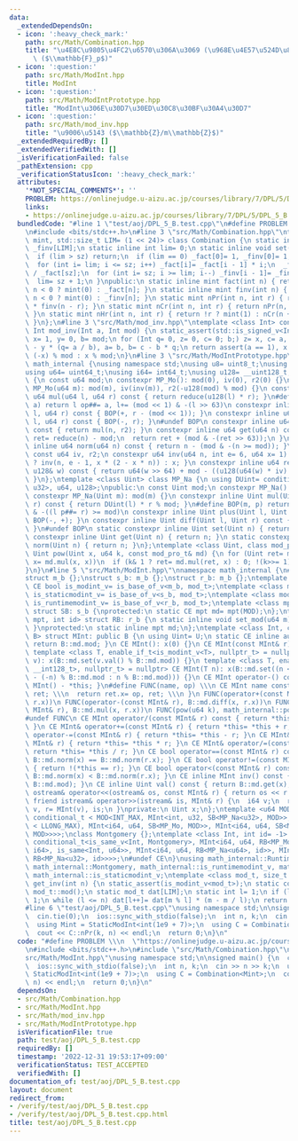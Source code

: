 ```yaml
---
data:
  _extendedDependsOn:
  - icon: ':heavy_check_mark:'
    path: src/Math/Combination.hpp
    title: "\u4E8C\u9805\u4FC2\u6570\u306A\u3069 (\u968E\u4E57\u524D\u8A08\u7B97)\
      \ ($\\mathbb{F}_p$)"
  - icon: ':question:'
    path: src/Math/ModInt.hpp
    title: ModInt
  - icon: ':question:'
    path: src/Math/ModIntPrototype.hpp
    title: "ModInt\u306E\u30D7\u30ED\u30C8\u30BF\u30A4\u30D7"
  - icon: ':question:'
    path: src/Math/mod_inv.hpp
    title: "\u9006\u5143 ($\\mathbb{Z}/m\\mathbb{Z}$)"
  _extendedRequiredBy: []
  _extendedVerifiedWith: []
  _isVerificationFailed: false
  _pathExtension: cpp
  _verificationStatusIcon: ':heavy_check_mark:'
  attributes:
    '*NOT_SPECIAL_COMMENTS*': ''
    PROBLEM: https://onlinejudge.u-aizu.ac.jp/courses/library/7/DPL/5/DPL_5_B
    links:
    - https://onlinejudge.u-aizu.ac.jp/courses/library/7/DPL/5/DPL_5_B
  bundledCode: "#line 1 \"test/aoj/DPL_5_B.test.cpp\"\n#define PROBLEM \\\n  \"https://onlinejudge.u-aizu.ac.jp/courses/library/7/DPL/5/DPL_5_B\"\
    \n#include <bits/stdc++.h>\n#line 3 \"src/Math/Combination.hpp\"\ntemplate <class\
    \ mint, std::size_t LIM= (1 << 24)> class Combination {\n static inline mint _fact[LIM],\
    \ _finv[LIM];\n static inline int lim= 0;\n static inline void set(int sz) {\n\
    \  if (lim > sz) return;\n  if (lim == 0) _fact[0]= 1, _finv[0]= 1, lim= 1;\n\
    \  for (int i= lim; i <= sz; i++) _fact[i]= _fact[i - 1] * i;\n  _finv[sz]= mint(1)\
    \ / _fact[sz];\n  for (int i= sz; i >= lim; i--) _finv[i - 1]= _finv[i] * i;\n\
    \  lim= sz + 1;\n }\npublic:\n static inline mint fact(int n) { return set(n),\
    \ n < 0 ? mint(0) : _fact[n]; }\n static inline mint finv(int n) { return set(n),\
    \ n < 0 ? mint(0) : _finv[n]; }\n static mint nPr(int n, int r) { return fact(n)\
    \ * finv(n - r); }\n static mint nCr(int n, int r) { return nPr(n, r) * finv(r);\
    \ }\n static mint nHr(int n, int r) { return !r ? mint(1) : nCr(n + r - 1, r);\
    \ }\n};\n#line 3 \"src/Math/mod_inv.hpp\"\ntemplate <class Int> constexpr inline\
    \ Int mod_inv(Int a, Int mod) {\n static_assert(std::is_signed_v<Int>);\n Int\
    \ x= 1, y= 0, b= mod;\n for (Int q= 0, z= 0, c= 0; b;) z= x, c= a, x= y, y= z\
    \ - y * (q= a / b), a= b, b= c - b * q;\n return assert(a == 1), x < 0 ? mod -\
    \ (-x) % mod : x % mod;\n}\n#line 3 \"src/Math/ModIntPrototype.hpp\"\nnamespace\
    \ math_internal {\nusing namespace std;\nusing u8= uint8_t;\nusing u32= uint32_t;\n\
    using u64= uint64_t;\nusing i64= int64_t;\nusing u128= __uint128_t;\nstruct MP_Mo\
    \ {\n const u64 mod;\n constexpr MP_Mo(): mod(0), iv(0), r2(0) {}\n constexpr\
    \ MP_Mo(u64 m): mod(m), iv(inv(m)), r2(-u128(mod) % mod) {}\n constexpr inline\
    \ u64 mul(u64 l, u64 r) const { return reduce(u128(l) * r); }\n#define BOP(op,\
    \ a) return l op##= a, l+= (mod << 1) & -(l >> 63)\n constexpr inline u64 plus(u64\
    \ l, u64 r) const { BOP(+, r - (mod << 1)); }\n constexpr inline u64 diff(u64\
    \ l, u64 r) const { BOP(-, r); }\n#undef BOP\n constexpr inline u64 set(u64 n)\
    \ const { return mul(n, r2); }\n constexpr inline u64 get(u64 n) const {\n  u64\
    \ ret= reduce(n) - mod;\n  return ret + (mod & -(ret >> 63));\n }\n constexpr\
    \ inline u64 norm(u64 n) const { return n - (mod & -(n >= mod)); }\nprivate:\n\
    \ const u64 iv, r2;\n constexpr u64 inv(u64 n, int e= 6, u64 x= 1) { return e\
    \ ? inv(n, e - 1, x * (2 - x * n)) : x; }\n constexpr inline u64 reduce(const\
    \ u128& w) const { return u64(w >> 64) + mod - ((u128(u64(w) * iv) * mod) >> 64);\
    \ }\n};\ntemplate <class Uint> class MP_Na {\n using DUint= conditional_t<is_same_v<Uint,\
    \ u32>, u64, u128>;\npublic:\n const Uint mod;\n constexpr MP_Na(): mod(0){};\n\
    \ constexpr MP_Na(Uint m): mod(m) {}\n constexpr inline Uint mul(Uint l, Uint\
    \ r) const { return DUint(l) * r % mod; }\n#define BOP(m, p) return l m##= mod\
    \ & -((l p##= r) >= mod)\n constexpr inline Uint plus(Uint l, Uint r) const {\
    \ BOP(-, +); }\n constexpr inline Uint diff(Uint l, Uint r) const { BOP(+, -);\
    \ }\n#undef BOP\n static constexpr inline Uint set(Uint n) { return n; }\n static\
    \ constexpr inline Uint get(Uint n) { return n; }\n static constexpr inline Uint\
    \ norm(Uint n) { return n; }\n};\ntemplate <class Uint, class mod_pro_t> constexpr\
    \ Uint pow(Uint x, u64 k, const mod_pro_t& md) {\n for (Uint ret= md.set(1);;\
    \ x= md.mul(x, x))\n  if (k& 1 ? ret= md.mul(ret, x) : 0; !(k>>= 1)) return ret;\n\
    }\n}\n#line 5 \"src/Math/ModInt.hpp\"\nnamespace math_internal {\n#define CE constexpr\n\
    struct m_b {};\nstruct s_b: m_b {};\nstruct r_b: m_b {};\ntemplate <class mod_t>\
    \ CE bool is_modint_v= is_base_of_v<m_b, mod_t>;\ntemplate <class mod_t> CE bool\
    \ is_staticmodint_v= is_base_of_v<s_b, mod_t>;\ntemplate <class mod_t> CE bool\
    \ is_runtimemodint_v= is_base_of_v<r_b, mod_t>;\ntemplate <class mpt, u64 MOD>\
    \ struct SB: s_b {\nprotected:\n static CE mpt md= mpt(MOD);\n};\ntemplate <class\
    \ mpt, int id> struct RB: r_b {\n static inline void set_mod(u64 m) { md= mpt(m);\
    \ }\nprotected:\n static inline mpt md;\n};\ntemplate <class Int, class U, class\
    \ B> struct MInt: public B {\n using Uint= U;\n static CE inline auto mod() {\
    \ return B::md.mod; }\n CE MInt(): x(0) {}\n CE MInt(const MInt& r): x(r.x) {}\n\
    \ template <class T, enable_if_t<is_modint_v<T>, nullptr_t> = nullptr> CE MInt(T\
    \ v): x(B::md.set(v.val() % B::md.mod)) {}\n template <class T, enable_if_t<is_convertible_v<T,\
    \ __int128_t>, nullptr_t> = nullptr> CE MInt(T n): x(B::md.set((n < 0 ? B::md.mod\
    \ - (-n) % B::md.mod : n % B::md.mod))) {}\n CE MInt operator-() const { return\
    \ MInt() - *this; }\n#define FUNC(name, op) \\\n CE MInt name const { \\\n  MInt\
    \ ret; \\\n  return ret.x= op, ret; \\\n }\n FUNC(operator+(const MInt& r), B::md.plus(x,\
    \ r.x))\n FUNC(operator-(const MInt& r), B::md.diff(x, r.x))\n FUNC(operator*(const\
    \ MInt& r), B::md.mul(x, r.x))\n FUNC(pow(u64 k), math_internal::pow(x, k, B::md))\n\
    #undef FUNC\n CE MInt operator/(const MInt& r) const { return *this * r.inv();\
    \ }\n CE MInt& operator+=(const MInt& r) { return *this= *this + r; }\n CE MInt&\
    \ operator-=(const MInt& r) { return *this= *this - r; }\n CE MInt& operator*=(const\
    \ MInt& r) { return *this= *this * r; }\n CE MInt& operator/=(const MInt& r) {\
    \ return *this= *this / r; }\n CE bool operator==(const MInt& r) const { return\
    \ B::md.norm(x) == B::md.norm(r.x); }\n CE bool operator!=(const MInt& r) const\
    \ { return !(*this == r); }\n CE bool operator<(const MInt& r) const { return\
    \ B::md.norm(x) < B::md.norm(r.x); }\n CE inline MInt inv() const { return mod_inv<Int>(val(),\
    \ B::md.mod); }\n CE inline Uint val() const { return B::md.get(x); }\n friend\
    \ ostream& operator<<(ostream& os, const MInt& r) { return os << r.val(); }\n\
    \ friend istream& operator>>(istream& is, MInt& r) {\n  i64 v;\n  return is >>\
    \ v, r= MInt(v), is;\n }\nprivate:\n Uint x;\n};\ntemplate <u64 MOD> using StaticModInt=\
    \ conditional_t < MOD<INT_MAX, MInt<int, u32, SB<MP_Na<u32>, MOD>>, conditional_t<MOD&(MOD\
    \ < LLONG_MAX), MInt<i64, u64, SB<MP_Mo, MOD>>, MInt<i64, u64, SB<MP_Na<u64>,\
    \ MOD>>>>;\nclass Montgomery {};\ntemplate <class Int, int id= -1> using RuntimeModInt=\
    \ conditional_t<is_same_v<Int, Montgomery>, MInt<i64, u64, RB<MP_Mo, id>>, conditional_t<disjunction_v<is_same<Int,\
    \ i64>, is_same<Int, u64>>, MInt<i64, u64, RB<MP_Na<u64>, id>>, MInt<int, u32,\
    \ RB<MP_Na<u32>, id>>>>;\n#undef CE\n}\nusing math_internal::RuntimeModInt, math_internal::StaticModInt,\
    \ math_internal::Montgomery, math_internal::is_runtimemodint_v, math_internal::is_modint_v,\
    \ math_internal::is_staticmodint_v;\ntemplate <class mod_t, size_t LIM> mod_t\
    \ get_inv(int n) {\n static_assert(is_modint_v<mod_t>);\n static const auto m=\
    \ mod_t::mod();\n static mod_t dat[LIM];\n static int l= 1;\n if (l == 1) dat[l++]=\
    \ 1;\n while (l <= n) dat[l++]= dat[m % l] * (m - m / l);\n return dat[n];\n}\n\
    #line 6 \"test/aoj/DPL_5_B.test.cpp\"\nusing namespace std;\n\nsigned main() {\n\
    \  cin.tie(0);\n  ios::sync_with_stdio(false);\n  int n, k;\n  cin >> n >> k;\n\
    \  using Mint = StaticModInt<int(1e9 + 7)>;\n  using C = Combination<Mint>;\n\
    \  cout << C::nPr(k, n) << endl;\n  return 0;\n}\n"
  code: "#define PROBLEM \\\n  \"https://onlinejudge.u-aizu.ac.jp/courses/library/7/DPL/5/DPL_5_B\"\
    \n#include <bits/stdc++.h>\n#include \"src/Math/Combination.hpp\"\n#include \"\
    src/Math/ModInt.hpp\"\nusing namespace std;\n\nsigned main() {\n  cin.tie(0);\n\
    \  ios::sync_with_stdio(false);\n  int n, k;\n  cin >> n >> k;\n  using Mint =\
    \ StaticModInt<int(1e9 + 7)>;\n  using C = Combination<Mint>;\n  cout << C::nPr(k,\
    \ n) << endl;\n  return 0;\n}\n"
  dependsOn:
  - src/Math/Combination.hpp
  - src/Math/ModInt.hpp
  - src/Math/mod_inv.hpp
  - src/Math/ModIntPrototype.hpp
  isVerificationFile: true
  path: test/aoj/DPL_5_B.test.cpp
  requiredBy: []
  timestamp: '2022-12-31 19:53:17+09:00'
  verificationStatus: TEST_ACCEPTED
  verifiedWith: []
documentation_of: test/aoj/DPL_5_B.test.cpp
layout: document
redirect_from:
- /verify/test/aoj/DPL_5_B.test.cpp
- /verify/test/aoj/DPL_5_B.test.cpp.html
title: test/aoj/DPL_5_B.test.cpp
---
```

